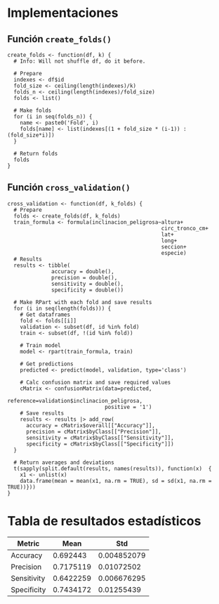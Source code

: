 # Implementaciones
## Función `create_folds()`
```R:
create_folds <- function(df, k) {
  # Info: Will not shuffle df, do it before.
  
  # Prepare
  indexes <- df$id
  fold_size <- ceiling(length(indexes)/k)
  folds_n <- ceiling(length(indexes)/fold_size)
  folds <- list()
  
  # Make folds
  for (i in seq(folds_n)) {
    name <- paste0('Fold', i) 
    folds[name] <- list(indexes[(1 + fold_size * (i-1)) : (fold_size*i)])
  }
  
  # Return folds
  folds
}
```

## Función `cross_validation()`
```R:
cross_validation <- function(df, k_folds) {
  # Prepare
  folds <- create_folds(df, k_folds)
  train_formula <- formula(inclinacion_peligrosa~altura+
                                                 circ_tronco_cm+
                                                 lat+
                                                 long+
                                                 seccion+
                                                 especie)
  # Results
  results <- tibble(
              accuracy = double(),
              precision = double(),
              sensitivity = double(),
              specificity = double())
  
  # Make RPart with each fold and save results
  for (i in seq(length(folds))) {
    # Get dataframes
    fold <- folds[[i]]
    validation <- subset(df, id %in% fold)
    train <- subset(df, !(id %in% fold))
    
    # Train model
    model <- rpart(train_formula, train)
    
    # Get predictions
    predicted <- predict(model, validation, type='class')
    
    # Calc confusion matrix and save required values
    cMatrix <- confusionMatrix(data=predicted,
                               reference=validation$inclinacion_peligrosa,
                               positive = '1')
    # Save results
    results <- results |> add_row(
      accuracy = cMatrix$overall[["Accuracy"]],
      precision = cMatrix$byClass[["Precision"]],
      sensitivity = cMatrix$byClass[["Sensitivity"]],
      specificity = cMatrix$byClass[["Specificity"]])
  }
  
  # Return averages and deviations
  t(sapply(split.default(results, names(results)), function(x)  {
    x1 <- unlist(x)
    data.frame(mean = mean(x1, na.rm = TRUE), sd = sd(x1, na.rm = TRUE))}))
}
```

# Tabla de resultados estadísticos

| Metric      | Mean      | Std         |
|-------------|-----------|-------------|
| Accuracy    | 0.692443  | 0.004852079 |
| Precision   | 0.7175119 | 0.01072502  |
| Sensitivity | 0.6422259 | 0.006676295 |
| Specificity | 0.7434172 | 0.01255439  |